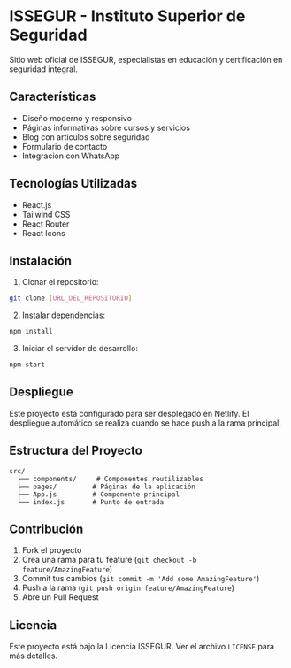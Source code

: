 # ISSEGUR - Instituto Superior de Seguridad

Sitio web oficial de ISSEGUR, especialistas en educación y certificación en seguridad integral.

## Características

- Diseño moderno y responsivo
- Páginas informativas sobre cursos y servicios
- Blog con artículos sobre seguridad
- Formulario de contacto
- Integración con WhatsApp

## Tecnologías Utilizadas

- React.js
- Tailwind CSS
- React Router
- React Icons

## Instalación

1. Clonar el repositorio:
```bash
git clone [URL_DEL_REPOSITORIO]
```

2. Instalar dependencias:
```bash
npm install
```

3. Iniciar el servidor de desarrollo:
```bash
npm start
```

## Despliegue

Este proyecto está configurado para ser desplegado en Netlify. El despliegue automático se realiza cuando se hace push a la rama principal.

## Estructura del Proyecto

```
src/
  ├── components/     # Componentes reutilizables
  ├── pages/         # Páginas de la aplicación
  ├── App.js         # Componente principal
  └── index.js       # Punto de entrada
```

## Contribución

1. Fork el proyecto
2. Crea una rama para tu feature (`git checkout -b feature/AmazingFeature`)
3. Commit tus cambios (`git commit -m 'Add some AmazingFeature'`)
4. Push a la rama (`git push origin feature/AmazingFeature`)
5. Abre un Pull Request

## Licencia

Este proyecto está bajo la Licencia ISSEGUR. Ver el archivo `LICENSE` para más detalles. 
